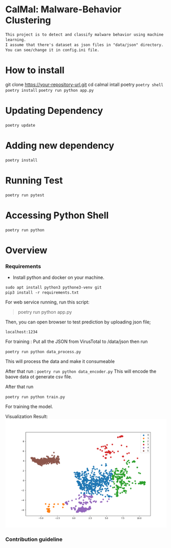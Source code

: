 # CalMal: Malware-Behavior Clustering

    This project is to detect and classify malware behavior using machine learning.
    I assume that there's dataset as json files in "data/json" directory. 
    You can see/change it in config.ini file. 

# How to install
git clone https://your-repository-url.git
cd calmal
intall poetry 
    `poetry shell`
    `poetry install`
    `poetry run python app.py`

# Updating Dependency
`poetry update`

# Adding new dependency
`poetry install`

# Running Test
`poetry run pytest`

# Accessing Python Shell
`poetry run python`


# Overview

###  Requirements

- Install python and docker on your machine.

```
sudo apt install python3 pythone3-venv git
pip3 install -r requirements.txt
```


For web service running, run this script:
> poetry run python app.py

Then, you can open browser to test prediction by uploading json file;
```
localhost:1234
```

For training : 
Put all the JSON from VirusTotal to  /data/json then run 

`poetry run python data_process.py`

This will process the data and make it consumeable 

After that run :
`poetry run python data_encoder.py`
This will encode the baove data ot generate csv file.

After that run 

`poetry run python train.py`

For training the model.

Visualization Result:
![Result image](visualize.png)

###  Contribution guideline